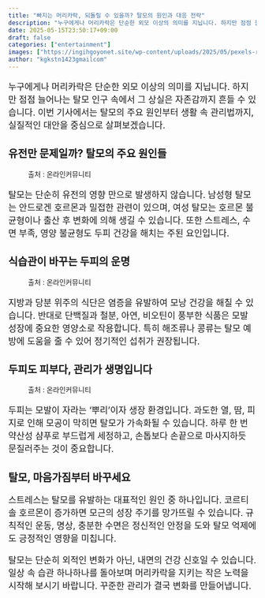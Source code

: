 ```yaml
---
title: "빠지는 머리카락, 되돌릴 수 있을까? 탈모의 원인과 대응 전략"
description: "누구에게나 머리카락은 단순한 외모 이상의 의미를 지닙니다. 하지만 점점 늘어나는 탈모 인구 속에서 그 상실은 자존감까지 흔들 수 있습니다. 이번 기사에서는 탈모의 주요 원인부터 생활 속 관리법까지, 실질적인 대안을 중심으로 살펴보겠습니다."
date: 2025-05-15T23:50:17+09:00
draft: false
categories: ["entertainment"]
images: ["https://ingihgoyonet.site/wp-content/uploads/2025/05/pexels-rdne-6923475-1024x683.jpg", "https://ingihgoyonet.site/wp-content/uploads/2025/05/pexels-ekrulila-14017952-683x1024.jpg", "https://ingihgoyonet.site/wp-content/uploads/2025/05/pexels-rdne-7697648-1024x683.jpg"]
author: "kgkstn1423gmailcom"
---
```


<p style="font-size:18px">누구에게나 머리카락은 단순한 외모 이상의 의미를 지닙니다. 하지만 점점 늘어나는 탈모 인구 속에서 그 상실은 자존감까지 흔들 수 있습니다. 이번 기사에서는 탈모의 주요 원인부터 생활 속 관리법까지, 실질적인 대안을 중심으로 살펴보겠습니다.</p> <h2 >유전만 문제일까? 탈모의 주요 원인들</h2> <figure ><img src="https://ingihgoyonet.site/wp-content/uploads/2025/05/pexels-rdne-6923475-1024x683.jpg" alt="" style="aspect-ratio:16/9;object-fit:cover"/><figcaption >출처 : 온라인커뮤니티</figcaption></figure> <p style="font-size:18px">탈모는 단순히 유전의 영향 만으로 발생하지 않습니다. 남성형 탈모는 안드로겐 호르몬과 밀접한 관련이 있으며, 여성 탈모는 호르몬 불균형이나 출산 후 변화에 의해 생길 수 있습니다. 또한 스트레스, 수면 부족, 영양 불균형도 두피 건강을 해치는 주된 요인입니다.</p> <h2 >식습관이 바꾸는 두피의 운명</h2> <figure ><img src="https://ingihgoyonet.site/wp-content/uploads/2025/05/pexels-ekrulila-14017952-683x1024.jpg" alt="" style="aspect-ratio:16/9;object-fit:cover"/><figcaption >출처 : 온라인커뮤니티</figcaption></figure> <p style="font-size:18px">지방과 당분 위주의 식단은 염증을 유발하여 모낭 건강을 해칠 수 있습니다. 반대로 단백질과 철분, 아연, 비오틴이 풍부한 식품은 모발 성장에 중요한 영양소로 작용합니다. 특히 해조류나 콩류는 탈모 예방에 도움을 줄 수 있어 정기적인 섭취가 권장됩니다.</p> <h2 >두피도 피부다, 관리가 생명입니다</h2> <figure ><img src="https://ingihgoyonet.site/wp-content/uploads/2025/05/pexels-rdne-7697648-1024x683.jpg" alt="" /><figcaption >출처 : 온라인커뮤니티</figcaption></figure> <p style="font-size:18px">두피는 모발이 자라는 ‘뿌리’이자 생장 환경입니다. 과도한 열, 땀, 피지로 인해 모공이 막히면 탈모가 가속화될 수 있습니다. 하루 한 번 약산성 샴푸로 부드럽게 세정하고, 손톱보다 손끝으로 마사지하듯 문질러주는 것이 중요합니다.</p> <h2 >탈모, 마음가짐부터 바꾸세요</h2> <p style="font-size:18px">스트레스는 탈모를 유발하는 대표적인 원인 중 하나입니다. 코르티솔 호르몬이 증가하면 모근의 성장 주기를 망가뜨릴 수 있습니다. 규칙적인 운동, 명상, 충분한 수면은 정신적인 안정을 도와 탈모 억제에도 긍정적인 영향을 미칩니다.</p> <p style="font-size:18px">탈모는 단순히 외적인 변화가 아닌, 내면의 건강 신호일 수 있습니다. 일상 속 습관 하나하나를 돌아보며 머리카락을 지키는 작은 노력을 시작해 보시기 바랍니다. 꾸준한 관리가 결국 변화를 만들어냅니다.</p>